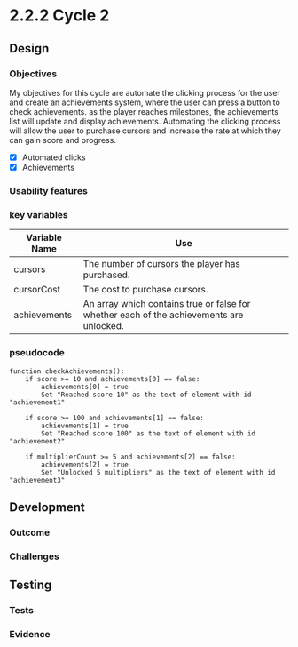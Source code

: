 # 2.2.2 Cycle 2

## Design

### Objectives

My objectives for this cycle are automate the clicking process for the user and create an achievements system, where the user can press a button to check achievements. as the player reaches milestones, the achievements list will update and display achievements. Automating the clicking process will allow the user to purchase cursors and increase the rate at which they can gain score and progress.

* [x] Automated clicks
* [x] Achievements

### Usability features

### key variables

| Variable Name | Use                                                                                      |
| ------------- | ---------------------------------------------------------------------------------------- |
| cursors       | The number of cursors the player has purchased.                                          |
| cursorCost    | The cost to purchase cursors.                                                            |
| achievements  | An array which contains true or false for whether each of the achievements are unlocked. |

### pseudocode

```
function checkAchievements():
    if score >= 10 and achievements[0] == false:
        achievements[0] = true
        Set "Reached score 10" as the text of element with id "achievement1"

    if score >= 100 and achievements[1] == false:
        achievements[1] = true
        Set "Reached score 100" as the text of element with id "achievement2"

    if multiplierCount >= 5 and achievements[2] == false:
        achievements[2] = true
        Set "Unlocked 5 multipliers" as the text of element with id "achievement3"
```

## Development

### Outcome

### Challenges

## Testing

### Tests

### Evidence

